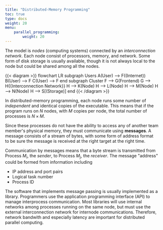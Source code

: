 ```yaml
---
title: "Distributed-Memory Programming"
toc: true
type: docs
weight: 20
menu:
    parallel_programming:
        weight: 20
---
```


The model is  _nodes_ (computing systems) connected by an  _interconnection network_.  Each node consist of processors, memory, and network.  Some form of disk storage is usually available, though it is not always local to the node but could be shared among all the nodes.

{{< diagram >}}
flowchart LR
   subgraph Users
       A(User) --> F((Internet))
       B(User) --> F
       C(User) --> F
    end
    subgraph Cluster
       F --> G(Frontend)
       G --> H{{Interconnection Network}}
       H --> K(Node)
       H --> L(Node)
       H --> M(Node)
       H --> N(Node)
       H --> S[(Storage)]
    end
{{< /diagram >}}

In distributed-memory programming, each node runs some number of _independent_ and identical copies of the executable. This means that if the program runs on $N$ nodes, with $M$ copies per node, the total number of processes is $N \times M$.

Since these processes do not have the ability to access any of another team member's physical memory, they must communicate using **messages**.  A message consists of a stream of bytes, with some form of address format to be sure the message is received at the right target at the right time. 

Communication by messages means that a byte stream is transmitted from Process $M_i$, the _sender_, to  Process $M_j$, the _receiver_. The message "address" could be formed from information including
- IP address and port pairs
- Logical task number
- Process ID

The software that implements message passing is usually implemented as a library.  Programmers use the application programming interface (API) to manage interprocess communication.  Most libraries will use internal networks among processes running on the same node, but must use the external interconnection network for internode communications.  Therefore, network bandwith and especially latency are important for distributed parallel computing.

